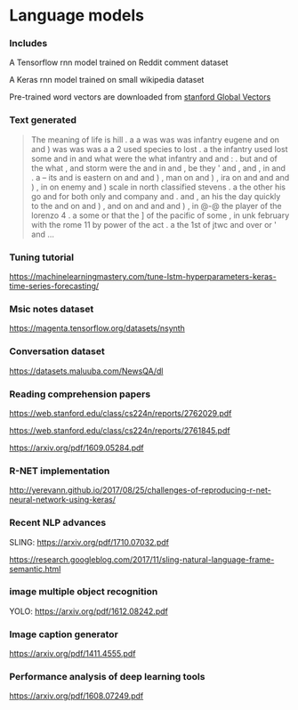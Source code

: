 # Language models
### Includes
A Tensorflow rnn model trained on Reddit comment dataset

A Keras rnn model trained on small wikipedia dataset

Pre-trained word vectors are downloaded from [stanford Global Vectors](https://nlp.stanford.edu/projects/glove/)

### Text generated
> The meaning of life is hill . a a was was was infantry eugene and on and ) was was was a a 2 used species to lost . a the infantry used lost some and in and what were the what infantry and and : . but and of the what , and storm were the and in and , be 
 they ' and , and , in and . a – its and is eastern on and and ) , man on and ) , ira on and and and ) , in on enemy and ) scale in north classified stevens . a the other his go and for both only and company and . and , an his the day quickly to the and on and ) , and on and and and ) , in @-@ the player of the lorenzo 4 . a some or that the ] of the pacific of some , in unk february with the rome 11 by power of the act . a the 1st of jtwc and over or ' and ...

### Tuning tutorial

https://machinelearningmastery.com/tune-lstm-hyperparameters-keras-time-series-forecasting/


### Msic notes dataset

https://magenta.tensorflow.org/datasets/nsynth

### Conversation  dataset

https://datasets.maluuba.com/NewsQA/dl

### Reading comprehension papers

https://web.stanford.edu/class/cs224n/reports/2762029.pdf

https://web.stanford.edu/class/cs224n/reports/2761845.pdf

https://arxiv.org/pdf/1609.05284.pdf

### R-NET implementation

http://yerevann.github.io/2017/08/25/challenges-of-reproducing-r-net-neural-network-using-keras/

### Recent NLP advances

SLING: https://arxiv.org/pdf/1710.07032.pdf

https://research.googleblog.com/2017/11/sling-natural-language-frame-semantic.html

### image multiple object recognition

YOLO: https://arxiv.org/pdf/1612.08242.pdf

### Image caption generator

https://arxiv.org/pdf/1411.4555.pdf

### Performance analysis of deep learning tools

https://arxiv.org/pdf/1608.07249.pdf
